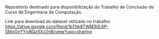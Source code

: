 Repositório destinado para disponibilização do Trabalho de Conclusão de Curso de Engenharia de Computação.

Link para download do dataset utilizado no trabalho: https://drive.google.com/file/d/1bThk8TWM30L6P-SMoOxYYjyBQz5Xz2nB/view?usp=sharing